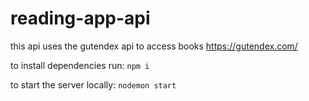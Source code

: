 # reading-app-api


this api uses the gutendex api to access books https://gutendex.com/

to install dependencies run:
```npm i```

to start the server locally:
```nodemon start```